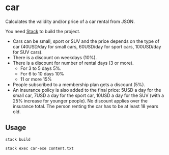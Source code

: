 # car
Calculates the validity and/or price of a car rental from JSON.

You need [Stack](https://www.haskell.org/platform/) to build the project.

- Cars can be small, sport or SUV and the price depends on the type of car (40USD/day for small cars, 60USD/day for sport cars, 100USD/day for SUV cars).
- There is a discount on weekdays (10%).
- There is a discount for number of rental days (3 or more).
  * For 3 to 5 days 5%.
  * For 6 to 10 days 10%
  * 11 or more 15%
- People subscribed to a membership plan gets a discount (5%).
- An insurance policy is also added to the final price: 5USD a day for the small car, 7USD a day for the sport car, 10USD a day for the SUV (with a 25% increase for younger people). No discount applies over the insurance total.
The person renting the car has to be at least 18 years old.

## Usage

```
stack build
```
```
stack exec car-exe content.txt
```
